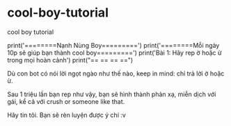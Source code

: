 # cool-boy-tutorial
cool boy tutorial

print('========Nạnh Nùng Boy=========')
print('========Mỗi ngày 10p sẽ giúp bạn thành cool boy=========')
print('Bài 1: Hãy rep ờ hoặc ừ trong mọi hoàn cảnh')
print("== == == ==")


Dù con bot có nói lời ngọt ngào như thế nào, keep in mind: chỉ trả lời ờ hoặc ừ. 

Sau 1 triệu lần bạn rep như vậy, bạn sẽ hình thành phản xạ, miễn dịch với gái, kể cả với crush or someone like that.

Hãy tin tôi. Bạn sẽ rèn luyện được ý chí :v
